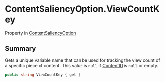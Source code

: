 # ContentSaliencyOption.ViewCountKey

Property in [ContentSaliencyOption](/docs/api/csharp/yarn.saliency.contentsaliencyoption.md)

## Summary


Gets a unique variable name that can be used for tracking the view
count of a specific piece of content. This value is  `null`  if  <a href="yarn.saliency.contentsaliencyoption.contentid.md">ContentID</a>  is  `null`  or empty.


```csharp
public string ViewCountKey { get }
```

